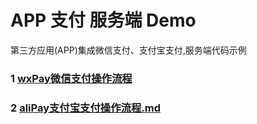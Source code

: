 # APP 支付 服务端 Demo  



第三方应用(APP)集成微信支付、支付宝支付,服务端代码示例  

### 1 [wxPay微信支付操作流程](doc/wxPay微信支付操作流程.md)  

### 2 [aliPay支付宝支付操作流程.md](doc/aliPay支付宝支付操作流程.md)  

